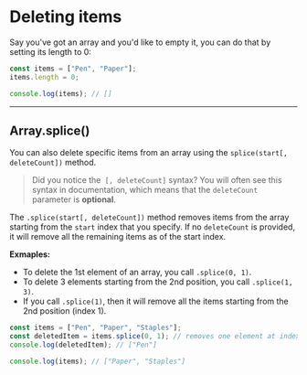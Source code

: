# Deleting items

Say you've got an array and you'd like to empty it, you can do that by setting its length to 0:

```javascript
const items = ["Pen", "Paper"];
items.length = 0;

console.log(items); // []
```

---

## Array.splice()

You can also delete specific items from an array using the `splice(start[, deleteCount])` method.

> Did you notice the` [, deleteCount]` syntax? You will often see this syntax in documentation, which means that the `deleteCount` parameter is **optional**.

The `.splice(start[, deleteCount])` method removes items from the array starting from the `start` index that you specify. If no `deleteCount` is provided, it will remove all the remaining items as of the start index.

**Exmaples:**

- To delete the 1st element of an array, you call `.splice(0, 1)`.
- To delete 3 elements starting from the 2nd position, you call `.splice(1, 3)`.
- If you call `.splice(1)`, then it will remove all the items starting from the 2nd position (index 1).

```javascript
const items = ["Pen", "Paper", "Staples"];
const deletedItem = items.splice(0, 1); // removes one element at index 0
console.log(deletedItem); // ["Pen"]

console.log(items); // ["Paper", "Staples"]
```
